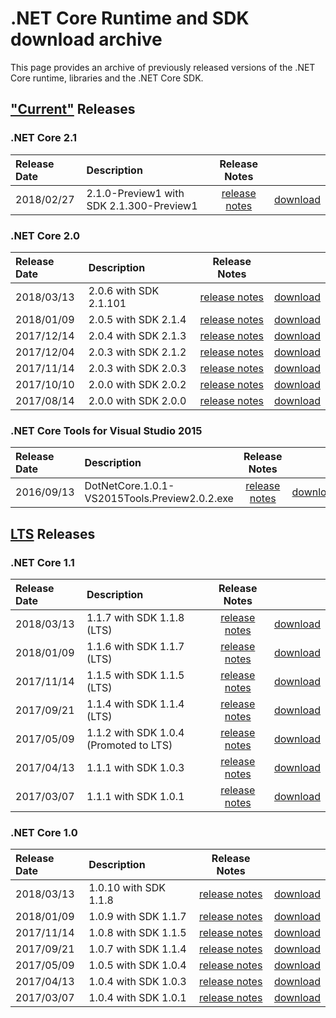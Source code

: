 # .NET Core Runtime and SDK download archive

This page provides an archive of previously released versions of the .NET Core runtime, libraries and the .NET Core SDK.

## ["Current"](https://www.microsoft.com/net/core/support) Releases

### .NET Core 2.1

| Release Date | Description | Release Notes | |
| :-- | :-- | :--: | :--: |
| 2018/02/27 | 2.1.0-Preview1 with SDK 2.1.300-Preview1 | [release notes](2.1/2.1.0-preview1.md) | [download](download-archives/2.1.0-preview1-download.md) |

### .NET Core 2.0

| Release Date | Description | Release Notes | |
| :-- | :-- | :--: | :--: |
| 2018/03/13 | 2.0.6 with SDK 2.1.101 | [release notes](2.0/2.0.6.md) | [download](download-archives/2.0.6-download.md) |
| 2018/01/09 | 2.0.5 with SDK 2.1.4 | [release notes](2.0/2.0.5.md) | [download](download-archives/2.0.5-download.md) |
| 2017/12/14 | 2.0.4 with SDK 2.1.3 | [release notes](2.0/2.0.4.md) | [download](download-archives/2.0.4-download.md) |
| 2017/12/04 | 2.0.3 with SDK 2.1.2 | [release notes](https://github.com/dotnet/cli/releases/tag/v2.1.2) | [download](download-archives/2.1.2-sdk-download.md) |
| 2017/11/14 | 2.0.3 with SDK 2.0.3 | [release notes](2.0/2.0.3.md) | [download](download-archives/2.0.3.md) |
| 2017/10/10 | 2.0.0 with SDK 2.0.2 | [release notes](https://github.com/dotnet/cli/releases/tag/v2.0.2) | [download](download-archives/2.0.2-sdk-download.md) |
| 2017/08/14 | 2.0.0 with SDK 2.0.0 | [release notes](2.0/2.0.0.md) | [download](download-archives/2.0.0-download.md) |

### .NET Core Tools for Visual Studio 2015

| Release Date | Description | Release Notes | |
| :-- | :-- | :--: | :--: |
| 2016/09/13 | DotNetCore.1.0.1-VS2015Tools.Preview2.0.2.exe | [release notes](1.0/1.0.1-release-notes.md) |  [download](download-archives/1.0.1-preview2-download.md) |

## [LTS](https://www.microsoft.com/net/core/support) Releases

### .NET Core 1.1

| Release Date | Description | Release Notes | |
| :-- | :-- | :--: | :--: |
| 2018/03/13 | 1.1.7 with SDK 1.1.8 (LTS)          | [release notes](1.1/1.1.7.md) | [download](download-archives/1.1.7-download.md) |
| 2018/01/09 | 1.1.6 with SDK 1.1.7 (LTS)          | [release notes](1.1/1.1.6.md) | [download](download-archives/1.1.6-download.md) |
| 2017/11/14 | 1.1.5 with SDK 1.1.5 (LTS)          | [release notes](1.1/1.1.5.md) | [download](download-archives/1.1.5.md) |
| 2017/09/21 | 1.1.4 with SDK 1.1.4 (LTS)          | [release notes](1.1/1.1.4.md) | [download](download-archives/1.1.4-download.md) |
| 2017/05/09 | 1.1.2 with SDK 1.0.4 (Promoted to LTS)     | [release notes](1.1/1.1.2.md) | [download](download-archives/1.1.2-download.md) |
| 2017/04/13 | 1.1.1 with SDK 1.0.3                | [release notes](https://github.com/dotnet/cli/releases/tag/v1.0.3) | [download](download-archives/1.0.3-sdk-download.md) |
| 2017/03/07 | 1.1.1 with SDK 1.0.1                | [release notes](1.1/1.1.1.md) | [download](download-archives/1.1.1-download.md) |

### .NET Core 1.0

| Release Date | Description | Release Notes | |
| :-- | :-- | :--: | :--: |
| 2018/03/13 | 1.0.10 with SDK 1.1.8               | [release notes](1.0/1.0.10.md) | [download](download-archives/1.0.10-download.md) |
| 2018/01/09 | 1.0.9 with SDK 1.1.7                | [release notes](1.0/1.0.9.md) | [download](download-archives/1.0.9-download.md) |
| 2017/11/14 | 1.0.8 with SDK 1.1.5                | [release notes](1.0/1.0.8.md) | [download](download-archives/1.0.8.md) |
| 2017/09/21 | 1.0.7 with SDK 1.1.4                | [release notes](1.0/1.0.7.md) | [download](download-archives/1.0.7-download.md) |
| 2017/05/09 | 1.0.5 with SDK 1.0.4                | [release notes](1.0/1.0.5.md) | [download](download-archives/1.0.5-download.md) |
| 2017/04/13 | 1.0.4 with SDK 1.0.3                | [release notes](https://github.com/dotnet/cli/releases/tag/v1.0.3) | [download](download-archives/1.0.3-sdk-download.md) |
| 2017/03/07 | 1.0.4 with SDK 1.0.1                | [release notes](1.0/1.0.4.md) | [download](download-archives/1.0.4-download.md) |